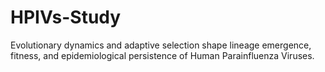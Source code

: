# HPIVs-Study
Evolutionary dynamics and adaptive selection shape lineage emergence, fitness, and epidemiological persistence of Human Parainfluenza Viruses.
